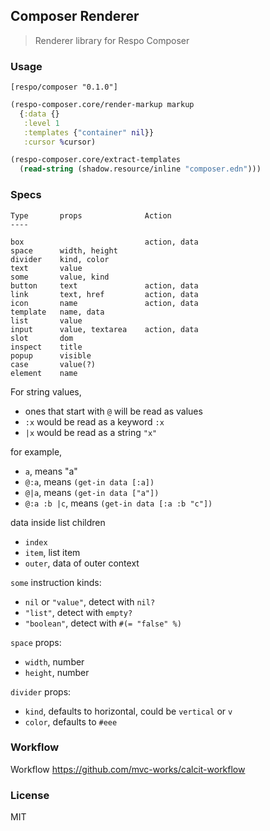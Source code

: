 
Composer Renderer
----

> Renderer library for Respo Composer

### Usage

```edn
[respo/composer "0.1.0"]
```

```clojure
(respo-composer.core/render-markup markup
  {:data {}
   :level 1
   :templates {"container" nil}}
   :cursor %cursor)
```

```clojure
(respo-composer.core/extract-templates
  (read-string (shadow.resource/inline "composer.edn")))
```

### Specs

```
Type       props              Action
----

box                           action, data
space      width, height
divider    kind, color
text       value
some       value, kind
button     text               action, data
link       text, href         action, data
icon       name               action, data
template   name, data
list       value
input      value, textarea    action, data
slot       dom
inspect    title
popup      visible
case       value(?)
element    name
```

For string values,

* ones that start with `@` will be read as values
* `:x` would be read as a keyword `:x`
* `|x` would be read as a string `"x"`

for example,

* `a`, means "a"
* `@:a`, means `(get-in data [:a])`
* `@|a`, means `(get-in data ["a"])`
* `@:a :b |c`, means `(get-in data [:a :b "c"])`

data inside list children

* `index`
* `item`, list item
* `outer`, data of outer context

`some` instruction kinds:

* `nil` or `"value"`, detect with `nil?`
* `"list"`, detect with `empty?`
* `"boolean"`, detect with `#(= "false" %)`

`space` props:

* `width`, number
* `height`, number

`divider` props:

* `kind`, defaults to horizontal, could be `vertical` or `v`
* `color`, defaults to `#eee`

### Workflow

Workflow https://github.com/mvc-works/calcit-workflow

### License

MIT
